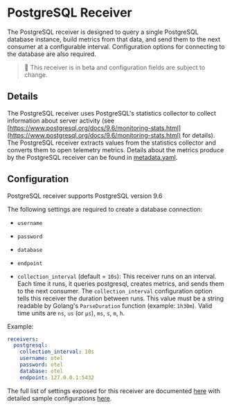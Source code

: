 # PostgreSQL Receiver

The PostgreSQL receiver is designed to query a single PostgreSQL database instance, build metrics from that data, and send them to the next consumer at a configurable interval. Configuration options for connecting to the database are also required.

> :construction: This receiver is in beta and configuration fields are subject to change.

## Details

The PostgreSQL receiver uses PostgreSQL's statistics collector to collect information about server activity (see [https://www.postgresql.org/docs/9.6/monitoring-stats.html](https://www.postgresql.org/docs/9.6/monitoring-stats.html) for details). The PostgreSQL receiver extracts values from the statistics collector and converts them to open telemetry metrics. Details about the metrics produce by the PostgreSQL receiver can be found in [metadata.yaml](metadata.yaml).

## Configuration

PostgreSQL receiver supports PostgreSQL version 9.6

The following settings are required to create a database connection:

- `username`
- `password`
- `database`
- `endpoint`


- `collection_interval` (default = `10s`): This receiver runs on an interval.
Each time it runs, it queries postgresql, creates metrics, and sends them to the
next consumer. The `collection_interval` configuration option tells this
receiver the duration between runs. This value must be a string readable by
Golang's `ParseDuration` function (example: `1h30m`). Valid time units are
`ns`, `us` (or `µs`), `ms`, `s`, `m`, `h`.

Example:

```yaml
receivers:
  postgresql:
    collection_interval: 10s
    username: otel
    password: otel
    database: otel
    endpoint: 127.0.0.1:5432
```

The full list of settings exposed for this receiver are documented [here](./config.go)
with detailed sample configurations [here](./testdata/config.yaml).


